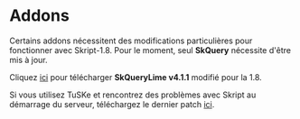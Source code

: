 # Addons
Certains addons nécessitent des modifications particulières pour fonctionner
avec Skript-1.8. Pour le moment, seul **SkQuery** nécessite d'être mis à jour.

Cliquez [ici](https://cdn.discordapp.com/attachments/697442955555897394/697456620774359110/SkQueryLime.jar)
pour télécharger **SkQueryLime v4.1.1** modifié pour la 1.8.

Si vous utilisez TuSKe et rencontrez des problèmes avec Skript au démarrage du serveur, téléchargez
le dernier patch [ici](https://cdn.discordapp.com/attachments/697442955555897394/701839165846847608/TuSKe.jar).
